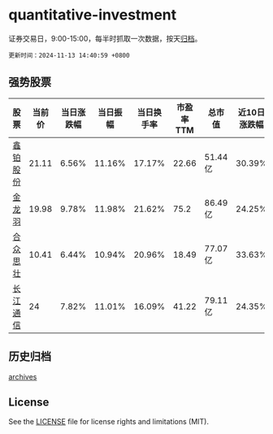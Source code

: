 # quantitative-investment

证券交易日，9:00-15:00，每半时抓取一次数据，按天[归档](archives)。

`更新时间：2024-11-13 14:40:59 +0800`

## 强势股票

|股票|当前价|当日涨跌幅|当日振幅|当日换手率|市盈率TTM|总市值|近10日涨跌幅|
|----|----|----|----|----|----|----|----|
|[鑫铂股份](https://xueqiu.com/S/SZ003038)|21.11|6.56%|11.16%|17.17%|22.66|51.44亿|30.39%|
|[金龙羽](https://xueqiu.com/S/SZ002882)|19.98|9.78%|11.98%|21.62%|75.2|86.49亿|24.25%|
|[合众思壮](https://xueqiu.com/S/SZ002383)|10.41|6.44%|10.94%|20.96%|18.49|77.07亿|33.63%|
|[长江通信](https://xueqiu.com/S/SH600345)|24|7.82%|11.01%|16.09%|41.22|79.11亿|24.35%|

## 历史归档

[archives](archives)

## License

See the [LICENSE](LICENSE) file for license rights and limitations (MIT).